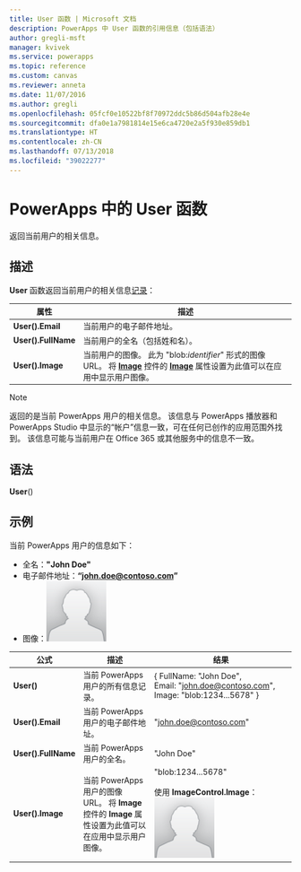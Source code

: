 ```yaml
---
title: User 函数 | Microsoft 文档
description: PowerApps 中 User 函数的引用信息（包括语法）
author: gregli-msft
manager: kvivek
ms.service: powerapps
ms.topic: reference
ms.custom: canvas
ms.reviewer: anneta
ms.date: 11/07/2016
ms.author: gregli
ms.openlocfilehash: 05fcf0e10522bf8f70972ddc5b86d504afb28e4e
ms.sourcegitcommit: dfa0e1a7981814e15e6ca4720e2a5f930e859db1
ms.translationtype: HT
ms.contentlocale: zh-CN
ms.lasthandoff: 07/13/2018
ms.locfileid: "39022277"
---
```

# <a name="user-function-in-powerapps"></a>PowerApps 中的 User 函数
返回当前用户的相关信息。

## <a name="description"></a>描述
**User** 函数返回当前用户的相关信息[记录](../working-with-tables.md#records)：

| 属性 | 描述 |
| --- | --- |
| **User().Email** |当前用户的电子邮件地址。 |
| **User().FullName** |当前用户的全名（包括姓和名）。 |
| **User().Image** |当前用户的图像。 此为 "blob:*identifier*" 形式的图像 URL。 将 **[Image](../controls/control-image.md)** 控件的 **[Image](../controls/properties-visual.md)** 属性设置为此值可以在应用中显示用户图像。 |

> [!NOTE]
> 返回的是当前 PowerApps 用户的相关信息。  该信息与 PowerApps 播放器和 PowerApps Studio 中显示的“帐户”信息一致，可在任何已创作的应用范围外找到。  该信息可能与当前用户在 Office 365 或其他服务中的信息不一致。

## <a name="syntax"></a>语法
**User**()

## <a name="examples"></a>示例
当前 PowerApps 用户的信息如下：

* 全名：**"John Doe"**
* 电子邮件地址：**“john.doe@contoso.com”**
* 图像：![](media/function-user/john-doe-picture.png) 

|       公式       |                                                                    描述                                                                    |                                                 结果                                                  |
|---------------------|---------------------------------------------------------------------------------------------------------------------------------------------------|---------------------------------------------------------------------------------------------------------|
|     **User()**      |                                             当前 PowerApps 用户的所有信息记录。                                             |    { FullName:&nbsp;"John Doe", Email:&nbsp;"john.doe@contoso.com", Image:&nbsp;"blob:1234...5678" }    |
|  **User().Email**   |                                                 当前 PowerApps 用户的电子邮件地址。                                                  |                                         "john.doe@contoso.com"                                          |
| **User().FullName** |                                                   当前 PowerApps 用户的全名。                                                    |                                               "John Doe"                                                |
|  **User().Image**   | 当前 PowerApps 用户的图像 URL。  将 **Image** 控件的 **Image** 属性设置为此值可以在应用中显示用户图像。 | "blob:1234...5678"<br><br>使用 **ImageControl.Image**：<br>![](media/function-user/john-doe-picture.png) |


